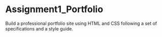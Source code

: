 # Assignment1_Portfolio
Build a professional portfolio site using HTML and CSS following a set of specifications and a style guide.
